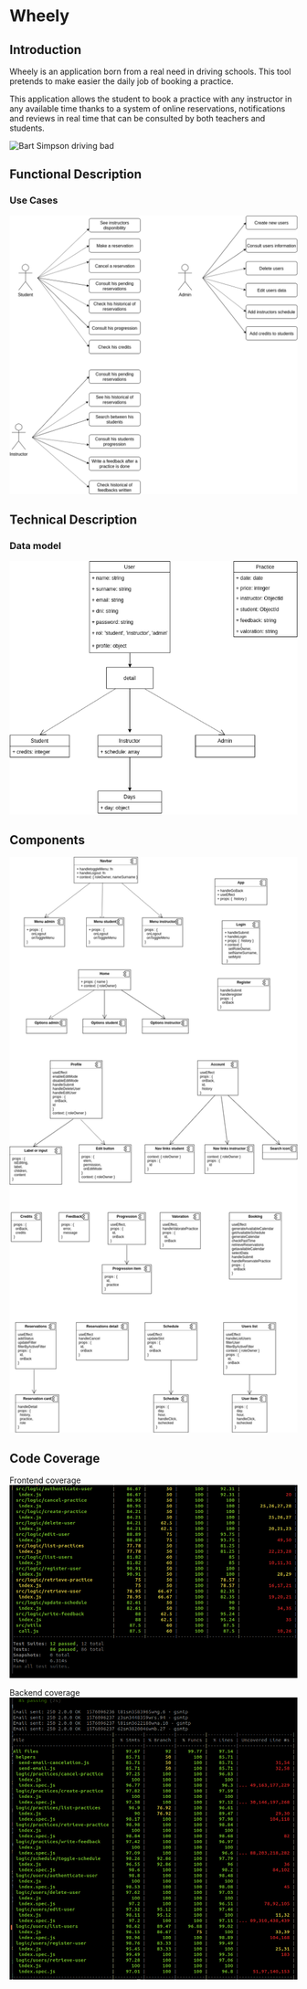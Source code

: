 # Wheely

## Introduction

Wheely is an application born from a real need in driving schools. This tool pretends to make easier the daily job of booking a practice.

This application allows the student to book a practice with any instructor in any available time thanks to a system of online reservations, notifications and reviews in real time that can be consulted by both teachers and students.

![Bart Simpson driving bad](https://media.giphy.com/media/TPNCyo8VmT3mo/giphy.gif#center)


## Functional Description

### Use Cases

![Use cases](./img/use-cases.png)


## Technical Description

### Data model

![Data model](./img/data-model.png)

## Components

![Components diagram](./img/components.png)


## Code Coverage

Frontend coverage
![Frontend coverage](./img/test-coverage-app.png)

Backend coverage
![Backend coverage](./img/test-coverage-api.png)
